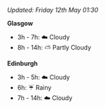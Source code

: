 *Updated: Friday 12th May 01:30*

**Glasgow**

* 3h - 7h: :cloud: Cloudy
* 8h - 14h: :partly_sunny: Partly Cloudy

**Edinburgh**

* 3h - 5h: :cloud: Cloudy
* 6h: :umbrella: Rainy
* 7h - 14h: :cloud: Cloudy
